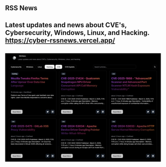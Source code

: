 ## RSS News
Latest updates and news about CVE's, Cybersecurity, Windows, Linux, and Hacking.
https://cyber-rssnews.vercel.app/
---
![RSS](/assets/rss.png)
---
